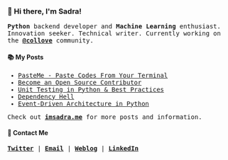 ### :wave: Hi there, I'm Sadra!

<samp>

__Python__ backend developer and __Machine Learning__ enthusiast. Innovation seeker. Technical writer. Currently working on the [__@collove__](https://github.com/collove) community.

</samp>
  
#### :books: My Posts

<samp>

<!-- BLOGPOSTS:START -->
- [PasteMe - Paste Codes From Your Terminal](https://imsadra.me/pasteme-paste-codes-from-your-terminal)
- [Become an Open Source Contributor](https://imsadra.me/become-an-open-source-contributor)
- [Unit Testing in Python &amp; Best Practices](https://imsadra.me/unit-testing-in-python-and-best-practices)
- [Dependency Hell](https://imsadra.me/dependency-hell)
- [Event-Driven Architecture in Python](https://imsadra.me/event-driven-architecture-in-python)
<!-- BLOGPOSTS:END -->

Check out [__imsadra.me__](https://imsadra.me) for more posts and information.

</samp>

#### :call_me_hand: Contact Me
<samp>
  
[__Twitter__](https://twitter.com/lnxpylnxpy) | [__Email__](mailto:lnxpylnxpy@gmail.com) | [__Weblog__](https://imsadra.me) | [__LinkedIn__](https://www.linkedin.com/in/ali-reza-yahyapour-18b896164/)
  
</samp>
